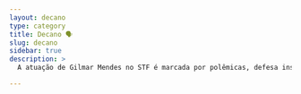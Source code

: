 ```yaml
---
layout: decano
type: category
title: Decano 🗣️
slug: decano
sidebar: true
description: >
  A atuação de Gilmar Mendes no STF é marcada por polêmicas, defesa institucional e críticas à Lava Jato, que chamou de "organização criminosa". Assumiu a presidência da Segunda Turma em 05/08/2025. Apesar da proatividade em crises, sua conduta gera acusações de parcialidade e pedidos de sanções.

---
```


